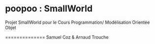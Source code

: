 poopoo : SmallWorld
====================
Projet SmallWorld pour le Cours Programmation/ Modélisation Orientée Objet

==============
Samuel Coz & Arnaud Trouche
